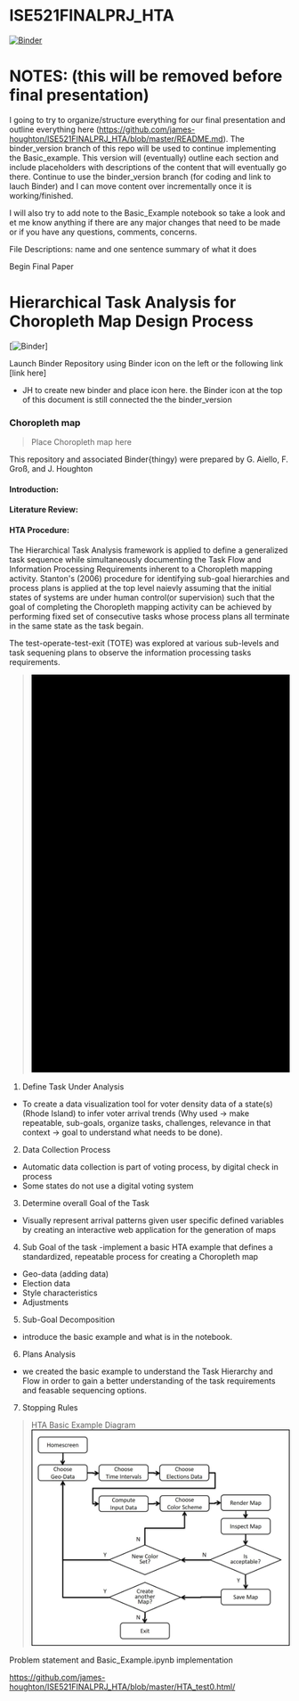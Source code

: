 # ISE521FINALPRJ_HTA

[![Binder](https://mybinder.org/badge_logo.svg)](https://mybinder.org/v2/gh/james-houghton/ISE521FINALPRJ_HTA/binder_version)



# NOTES: (this will be removed before final presentation)
I going to try to organize/structure everything for our final presentation and outline everything here (https://github.com/james-houghton/ISE521FINALPRJ_HTA/blob/master/README.md). The binder_version branch of this repo will be used to continue implementing the Basic_example. This version will (eventually) outline each section and include placeholders with descriptions of the content that will eventually go there. Continue to use the binder_version branch (for coding and link to lauch Binder) and I can move content over incrementally once it is working/finished.

I will also try to add note to the Basic_Example notebook so take a look and et me know anything if there are any major changes that need to be made or if you have any questions, comments, concerns.


File Descriptions:
name and one sentence summary of what it does


Begin Final Paper



# Hierarchical Task Analysis for Choropleth Map Design Process


[![Binder](https://mybinder.org/badge_logo.svg)]  

Launch Binder Repository using Binder icon on the left or the following link [link here]  

- JH to create new binder and place icon here. the Binder icon at the top of this document is still connected the the binder_version



### Choropleth map


>Place Choropleth map here






This repository and associated Binder{thingy) were prepared by G. Aiello, F. Groß, and J. Houghton

#### Introduction:

#### Literature Review:


#### HTA Procedure:

The Hierarchical Task Analysis framework is applied to define a generalized task sequence while simultaneously documenting the Task Flow and Information Processing Requirements inherent to a Choropleth mapping activity. Stanton's (2006) procedure for identifying sub-goal hierarchies and process plans is applied at the top level naievly assuming that the initial states of systems are under human control(or supervision) such that the goal of completing the Choropleth mapping activity can be achieved by performing fixed set of consecutive tasks whose process plans all terminate in the same state as the task begain.

The test-operate-test-exit (TOTE) was explored at various sub-levels and task sequening plans to observe the information processing tasks requirements.   




>![Alt text](./data/static/sub_goal_stanton06.jpg "Optional title2")

1. Define Task Under Analysis
  - To create a data visualization tool for voter density data of a state(s) (Rhode Island) to infer voter arrival trends  (Why used → make repeatable, sub-goals, organize tasks, challenges, relevance in that context → goal to understand what needs to be done).

2. Data Collection Process
  - Automatic data collection is part of voting process, by digital check in process
  - Some states do not use a digital voting system

3. Determine overall Goal of the Task
  - Visually represent arrival patterns given user specific defined variables by creating an interactive web application for the generation of maps

4. Sub Goal of the task
  -implement a basic HTA example that defines a standardized, repeatable process for creating a Choropleth map
  -   Geo-data (adding data)
  -   Election data
  -   Style characteristics
  -   Adjustments

5. Sub-Goal Decomposition
  - introduce the basic example and what is in the notebook.


6. Plans Analysis
  - we created the basic example to understand the Task Hierarchy and Flow in order to gain a better understanding of the task requirements and feasable sequencing options.   

7. Stopping Rules


> HTA Basic Example Diagram
>![Alt text](./data/static/Picture1.jpg "Optional title")





Problem statement and Basic_Example.ipynb implementation

https://github.com/james-houghton/ISE521FINALPRJ_HTA/blob/master/HTA_test0.html/
